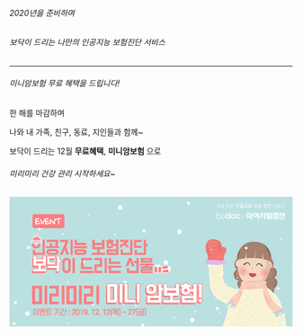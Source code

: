 ###### 2020년을 준비하며

###### 보닥이 드리는 나만의 인공지능 보험진단 서비스
__________________________________________
###### 미니암보험 무료 혜택을 드립니다!
 

한 해를 마감하며


나와 내 가족, 친구, 동료, 지인들과 함께~


보닥이 드리는 12월 **무료혜택**, **미니암보험** 으로


###### 미리미리 건강 관리 시작하세요~


![alt img](https://raw.githubusercontent.com/aijinet/doctor-contents/master/contents/201912/191212/samsung_evnet.png)
